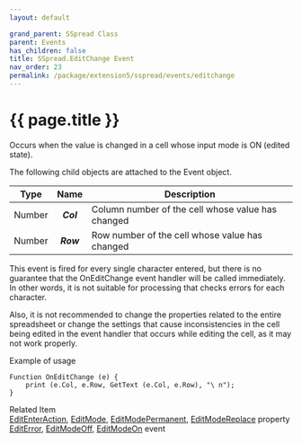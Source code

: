 ```yaml
---
layout: default

grand_parent: SSpread Class
parent: Events
has_children: false
title: SSpread.EditChange Event
nav_order: 23
permalink: /package/extension5/sspread/events/editchange
---
```

# {{ page.title }}

Occurs when the value is changed in a cell whose input mode is ON (edited state).

The following child objects are attached to the Event object.

| Type   |    Name   | Description                                       |
|--------|:---------:|---------------------------------------------------|
| Number | **_Col_** | Column number of the cell whose value has changed |
| Number | **_Row_** | Row number of the cell whose value has changed    |

This event is fired for every single character entered, but there is no guarantee that the OnEditChange event handler will be called immediately. In other words, it is not suitable for processing that checks errors for each character.

Also, it is not recommended to change the properties related to the entire spreadsheet or change the settings that cause inconsistencies in the cell being edited in the event handler that occurs while editing the cell, as it may not work properly.

Example of usage<br>
```
Function OnEditChange (e) {
    print (e.Col, e.Row, GetText (e.Col, e.Row), "\ n");
}
```

Related Item<br>
<a href="/package/extension5/sspread/properties/editenteraction">EditEnterAction</a>, <a href="/package/extension5/sspread/properties/editmode">EditMode</a>, <a href="/package/extension5/sspread/properties/editmodepermanent">EditModePermanent</a>, <a href="/package/extension5/sspread/properties/editmodereplace">EditModeReplace</a> property <br><a href="/package/extension5/sspread/events/editerror">EditError</a>, <a href="/package/extension5/sspread/events/editmodeoff">EditModeOff</a>, <a href="/package/extension5/sspread/events/editmodeon">EditModeOn</a> event
